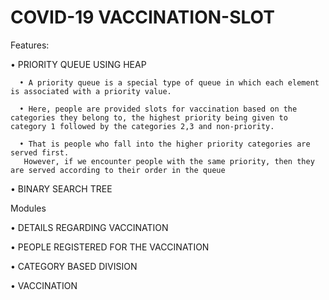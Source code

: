 # COVID-19 VACCINATION-SLOT
Features:

• PRIORITY QUEUE USING HEAP

      • A priority queue is a special type of queue in which each element is associated with a priority value. 
        
      • Here, people are provided slots for vaccination based on the categories they belong to, the highest priority being given to category 1 followed by the categories 2,3 and non-priority.
      
      • That is people who fall into the higher priority categories are served first. 
       However, if we encounter people with the same priority, then they are served according to their order in the queue

• BINARY SEARCH TREE

Modules

 • DETAILS REGARDING VACCINATION 
 
 • PEOPLE REGISTERED FOR THE VACCINATION
 
 • CATEGORY BASED DIVISION
 
 • VACCINATION
